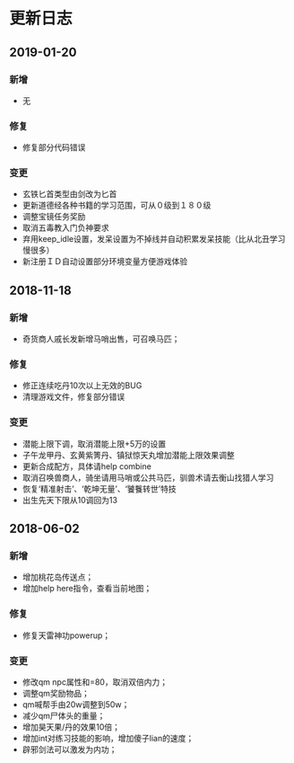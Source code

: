 # 更新日志

## 2019-01-20

### 新增

* 无

### 修复

* 修复部分代码错误

### 变更

* 玄铁匕首类型由剑改为匕首
* 更新道德经各种书籍的学习范围，可从０级到１８０级
* 调整宝镜任务奖励
* 取消五毒教入门负神要求
* 弃用keep_idle设置，发呆设置为不掉线并自动积累发呆技能（比从北丑学习慢很多）
* 新注册ＩＤ自动设置部分环境变量方便游戏体验


## 2018-11-18

### 新增

* 奇货商人戚长发新增马哨出售，可召唤马匹；

### 修复

* 修正连续吃丹10次以上无效的BUG
* 清理游戏文件，修复部分错误

### 变更

* 潜能上限下调，取消潜能上限+5万的设置
* 子午龙甲丹、玄黄紫箐丹、镇狱惊天丸增加潜能上限效果调整
* 更新合成配方，具体请help combine
* 取消召唤兽商人，骑坐请用马哨或公共马匹，驯兽术请去衡山找猎人学习
* 恢复‘精准射击’、‘乾坤无量’、‘饕餮转世’特技
* 出生先天下限从10调回为13


## 2018-06-02

### 新增

* 增加桃花岛传送点；
* 增加help here指令，查看当前地图；

### 修复

* 修复天雷神功powerup；

### 变更

* 修改qm npc属性和=80，取消双倍内力；
* 调整qm奖励物品；
* qm喊帮手由20w调整到50w；
* 减少qm尸体头的重量；
* 增加昊天果/丹的效果10倍；
* 增加int对练习技能的影响，增加傻子lian的速度；
* 辟邪剑法可以激发为内功；
